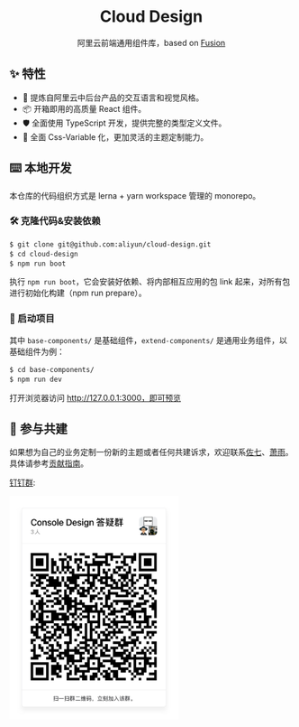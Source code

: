 <h1 align="center">Cloud Design</h1>

<div align="center">阿里云前端通用组件库，based on <a href="https://github.com/alibaba-fusion/next">Fusion</a></div>


## ✨ 特性
- 🌈 提炼自阿里云中后台产品的交互语言和视觉风格。
- 📦 开箱即用的高质量 React 组件。
- 🛡 全面使用 TypeScript 开发，提供完整的类型定义文件。
- 🎨 全面 Css-Variable 化，更加灵活的主题定制能力。


## ⌨️ 本地开发

本仓库的代码组织方式是 lerna + yarn workspace 管理的 monorepo。

### 🛠 克隆代码&安装依赖
```bash
$ git clone git@github.com:aliyun/cloud-design.git
$ cd cloud-design
$ npm run boot
```
执行 `npm run boot`，它会安装好依赖、将内部相互应用的包 link 起来，对所有包进行初始化构建（npm run prepare）。

### 🚀 启动项目
其中 `base-components/` 是基础组件，`extend-components/` 是通用业务组件，以基础组件为例：

```bash
$ cd base-components/
$ npm run dev
```
打开浏览器访问 http://127.0.0.1:3000，即可预览


## 🤝 参与共建

如果想为自己的业务定制一份新的主题或者任何共建诉求，欢迎联系[佐七](https://github.com/zuoqi705)、[萧雨](https://github.com/csr632)。具体请参考[贡献指南](https://github.com/aliyun/cloud-design/blob/master/base-components/docs/CONTRIBUTING.md)。

[钉钉群](https://www.dingtalk.com/):

<img src="image/dingtalk-group.jpg" width="300" />
